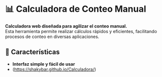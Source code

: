 # 📊 Calculadora de Conteo Manual

**Calculadora web diseñada para agilizar el conteo manual.**  
Esta herramienta permite realizar cálculos rápidos y eficientes, facilitando procesos de conteo en diversas aplicaciones.

## 🚀 Características

- **Interfaz simple y fácil de usar**
- (https://shakybar.github.io/Calculadora/)
